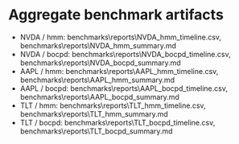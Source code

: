 # Aggregate benchmark artifacts

- NVDA / hmm: benchmarks\reports\NVDA_hmm_timeline.csv, benchmarks\reports\NVDA_hmm_summary.md
- NVDA / bocpd: benchmarks\reports\NVDA_bocpd_timeline.csv, benchmarks\reports\NVDA_bocpd_summary.md
- AAPL / hmm: benchmarks\reports\AAPL_hmm_timeline.csv, benchmarks\reports\AAPL_hmm_summary.md
- AAPL / bocpd: benchmarks\reports\AAPL_bocpd_timeline.csv, benchmarks\reports\AAPL_bocpd_summary.md
- TLT / hmm: benchmarks\reports\TLT_hmm_timeline.csv, benchmarks\reports\TLT_hmm_summary.md
- TLT / bocpd: benchmarks\reports\TLT_bocpd_timeline.csv, benchmarks\reports\TLT_bocpd_summary.md
